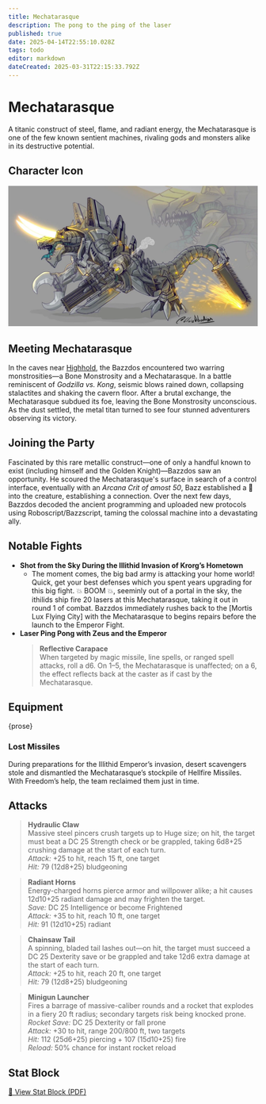 ```yaml
---
title: Mechatarasque
description: The pong to the ping of the laser
published: true
date: 2025-04-14T22:55:10.028Z
tags: todo
editor: markdown
dateCreated: 2025-03-31T22:15:33.792Z
---
```


# Mechatarasque
A titanic construct of steel, flame, and radiant energy, the Mechatarasque is one of the few known sentient machines, rivaling gods and monsters alike in its destructive potential.

## Character Icon  
![Mechatarasque](/characters/bazzert/mecha.webp)

## Meeting Mechatarasque  
In the caves near [Highhold](/locations/Ereriad/Highhold), the Bazzdos encountered two warring monstrosities—a Bone Monstrosity and a Mechatarasque. In a battle reminiscent of *Godzilla vs. Kong*, seismic blows rained down, collapsing stalactites and shaking the cavern floor. After a brutal exchange, the Mechatarasque subdued its foe, leaving the Bone Monstrosity unconscious. As the dust settled, the metal titan turned to see four stunned adventurers observing its victory.



## Joining the Party  
Fascinated by this rare metallic construct—one of only a handful known to exist (including himself and the Golden Knight)—Bazzdos saw an opportunity. He scoured the Mechatarasque's surface in search of a control interface, eventually with an *Arcana Crit of amost 50*, Bazz established a 🔌 into the creature,  establishing a connection. Over the next few days, Bazzdos decoded the ancient programming and uploaded new protocols using Roboscript/Bazzscript, taming the colossal machine into a devastating ally.


## Notable Fights  

 - **Shot from the Sky During the Illithid Invasion of Krorg’s Hometown**
	- The moment comes, the big bad army is attacking your home world! Quick, get your best defenses which you spent years upgrading for this big fight. 💥 BOOM 💥, seeminly out of a portal in the sky, the ithilids ship fire 20 lasers at this Mechatarasque, taking it out in round 1 of combat. Bazzdos immediately rushes back to the [Mortis Lux Flying City] with the Mechatarasque to begins repairs before the launch to the Emperor Fight. 
- **Laser Ping Pong with Zeus and the Emperor**  
  > **Reflective Carapace**  
  > When targeted by magic missile, line spells, or ranged spell attacks, roll a d6. On 1–5, the Mechatarasque is unaffected; on a 6, the effect reflects back at the caster as if cast by the Mechatarasque.




## Equipment
{prose}

### Lost Missiles  
During preparations for the Illithid Emperor’s invasion, desert scavengers stole and dismantled the Mechatarasque’s stockpile of Hellfire Missiles. With Freedom’s help, the team reclaimed them just in time.


## Attacks  

> **Hydraulic Claw**  
>   Massive steel pincers crush targets up to Huge size; on hit, the target must beat a DC 25 Strength check or be grappled, taking 6d8+25 crushing damage at the start of each turn.  
>   *Attack:* +25 to hit, reach 15 ft, one target  
>   *Hit:* 79 (12d8+25) bludgeoning  

> **Radiant Horns**  
>   Energy-charged horns pierce armor and willpower alike; a hit causes 12d10+25 radiant damage and may frighten the target.  
>   *Save:* DC 25 Intelligence or become Frightened  
>   *Attack:* +35 to hit, reach 10 ft, one target  
>   *Hit:* 91 (12d10+25) radiant  

> **Chainsaw Tail**  
>   A spinning, bladed tail lashes out—on hit, the target must succeed a DC 25 Dexterity save or be grappled and take 12d6 extra damage at the start of each turn.  
>   *Attack:* +25 to hit, reach 20 ft, one target  
>   *Hit:* 79 (12d8+25) bludgeoning  

> **Minigun Launcher**  
>   Fires a barrage of massive-caliber rounds and a rocket that explodes in a fiery 20 ft radius; secondary targets risk being knocked prone.  
>   *Rocket Save:* DC 25 Dexterity or fall prone  
>   *Attack:* +30 to hit, range 200/800 ft, two targets  
>   *Hit:* 112 (25d6+25) piercing + 107 (15d10+25) fire  
>   *Reload:* 50% chance for instant rocket reload  

## Stat Block  
[📄 View Stat Block (PDF)](/characters/bazzert/mecha.pdf)
